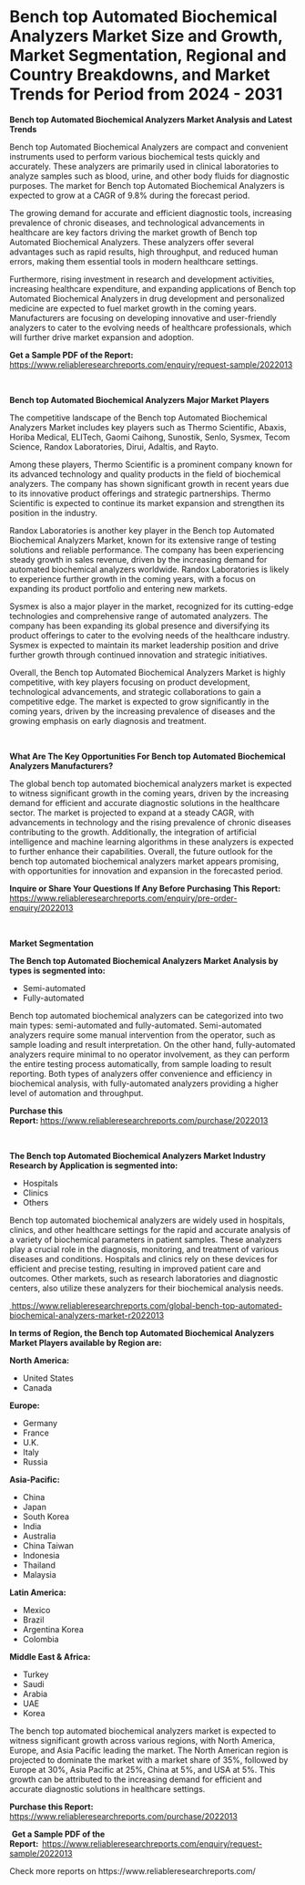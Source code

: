 <p><h1>Bench top Automated Biochemical Analyzers Market Size and Growth, Market Segmentation, Regional and Country Breakdowns, and Market Trends for Period from 2024 -  2031</h1></p><p><strong>Bench top Automated Biochemical Analyzers Market Analysis and Latest Trends</strong></p>
<p><p>Bench top Automated Biochemical Analyzers are compact and convenient instruments used to perform various biochemical tests quickly and accurately. These analyzers are primarily used in clinical laboratories to analyze samples such as blood, urine, and other body fluids for diagnostic purposes. The market for Bench top Automated Biochemical Analyzers is expected to grow at a CAGR of 9.8% during the forecast period.</p><p>The growing demand for accurate and efficient diagnostic tools, increasing prevalence of chronic diseases, and technological advancements in healthcare are key factors driving the market growth of Bench top Automated Biochemical Analyzers. These analyzers offer several advantages such as rapid results, high throughput, and reduced human errors, making them essential tools in modern healthcare settings.</p><p>Furthermore, rising investment in research and development activities, increasing healthcare expenditure, and expanding applications of Bench top Automated Biochemical Analyzers in drug development and personalized medicine are expected to fuel market growth in the coming years. Manufacturers are focusing on developing innovative and user-friendly analyzers to cater to the evolving needs of healthcare professionals, which will further drive market expansion and adoption.</p></p>
<p><strong>Get a Sample PDF of the Report:&nbsp;</strong> <a href="https://www.reliableresearchreports.com/enquiry/request-sample/2022013">https://www.reliableresearchreports.com/enquiry/request-sample/2022013</a></p>
<p>&nbsp;</p>
<p><strong>Bench top Automated Biochemical Analyzers Major Market Players</strong></p>
<p><p>The competitive landscape of the Bench top Automated Biochemical Analyzers Market includes key players such as Thermo Scientific, Abaxis, Horiba Medical, ELITech, Gaomi Caihong, Sunostik, Senlo, Sysmex, Tecom Science, Randox Laboratories, Dirui, Adaltis, and Rayto. </p><p>Among these players, Thermo Scientific is a prominent company known for its advanced technology and quality products in the field of biochemical analyzers. The company has shown significant growth in recent years due to its innovative product offerings and strategic partnerships. Thermo Scientific is expected to continue its market expansion and strengthen its position in the industry.</p><p>Randox Laboratories is another key player in the Bench top Automated Biochemical Analyzers Market, known for its extensive range of testing solutions and reliable performance. The company has been experiencing steady growth in sales revenue, driven by the increasing demand for automated biochemical analyzers worldwide. Randox Laboratories is likely to experience further growth in the coming years, with a focus on expanding its product portfolio and entering new markets.</p><p>Sysmex is also a major player in the market, recognized for its cutting-edge technologies and comprehensive range of automated analyzers. The company has been expanding its global presence and diversifying its product offerings to cater to the evolving needs of the healthcare industry. Sysmex is expected to maintain its market leadership position and drive further growth through continued innovation and strategic initiatives.</p><p>Overall, the Bench top Automated Biochemical Analyzers Market is highly competitive, with key players focusing on product development, technological advancements, and strategic collaborations to gain a competitive edge. The market is expected to grow significantly in the coming years, driven by the increasing prevalence of diseases and the growing emphasis on early diagnosis and treatment.</p></p>
<p>&nbsp;</p>
<p><strong>What Are The Key Opportunities For Bench top Automated Biochemical Analyzers Manufacturers?</strong></p>
<p><p>The global bench top automated biochemical analyzers market is expected to witness significant growth in the coming years, driven by the increasing demand for efficient and accurate diagnostic solutions in the healthcare sector. The market is projected to expand at a steady CAGR, with advancements in technology and the rising prevalence of chronic diseases contributing to the growth. Additionally, the integration of artificial intelligence and machine learning algorithms in these analyzers is expected to further enhance their capabilities. Overall, the future outlook for the bench top automated biochemical analyzers market appears promising, with opportunities for innovation and expansion in the forecasted period.</p></p>
<p><strong>Inquire or Share Your Questions If Any Before Purchasing This Report:</strong> <a href="https://www.reliableresearchreports.com/enquiry/pre-order-enquiry/2022013">https://www.reliableresearchreports.com/enquiry/pre-order-enquiry/2022013</a></p>
<p>&nbsp;</p>
<p><strong>Market Segmentation</strong></p>
<p><strong>The Bench top Automated Biochemical Analyzers Market Analysis by types is segmented into:</strong></p>
<p><ul><li>Semi-automated</li><li>Fully-automated</li></ul></p>
<p><p>Bench top automated biochemical analyzers can be categorized into two main types: semi-automated and fully-automated. Semi-automated analyzers require some manual intervention from the operator, such as sample loading and result interpretation. On the other hand, fully-automated analyzers require minimal to no operator involvement, as they can perform the entire testing process automatically, from sample loading to result reporting. Both types of analyzers offer convenience and efficiency in biochemical analysis, with fully-automated analyzers providing a higher level of automation and throughput.</p></p>
<p><strong>Purchase this Report:&nbsp;</strong><a href="https://www.reliableresearchreports.com/purchase/2022013">https://www.reliableresearchreports.com/purchase/2022013</a></p>
<p>&nbsp;</p>
<p><strong>The Bench top Automated Biochemical Analyzers Market Industry Research by Application is segmented into:</strong></p>
<p><ul><li>Hospitals</li><li>Clinics</li><li>Others</li></ul></p>
<p><p>Bench top automated biochemical analyzers are widely used in hospitals, clinics, and other healthcare settings for the rapid and accurate analysis of a variety of biochemical parameters in patient samples. These analyzers play a crucial role in the diagnosis, monitoring, and treatment of various diseases and conditions. Hospitals and clinics rely on these devices for efficient and precise testing, resulting in improved patient care and outcomes. Other markets, such as research laboratories and diagnostic centers, also utilize these analyzers for their biochemical analysis needs.</p></p>
<p><a href="https://www.reliableresearchreports.com/global-bench-top-automated-biochemical-analyzers-market-r2022013">&nbsp;https://www.reliableresearchreports.com/global-bench-top-automated-biochemical-analyzers-market-r2022013</a></p>
<p><strong>In terms of Region, the Bench top Automated Biochemical Analyzers Market Players available by Region are:</strong></p>
<p>
    <p> <strong> North America: </strong>
        <ul>
            <li>United States</li>
            <li>Canada</li>
        </ul>
        </p> 
    <p> <strong> Europe: </strong>
        <ul>
            <li>Germany</li>
            <li>France</li>
            <li>U.K.</li>
            <li>Italy</li>
            <li>Russia</li>
        </ul>
        </p> 
    <p> <strong> Asia-Pacific: </strong>
        <ul>
            <li>China</li>
            <li>Japan</li>
            <li>South Korea</li>
            <li>India</li>
            <li>Australia</li>
            <li>China Taiwan</li>
            <li>Indonesia</li>
            <li>Thailand</li>
            <li>Malaysia</li>
        </ul>
        </p> 
    <p> <strong> Latin America: </strong>
        <ul>
            <li>Mexico</li>
            <li>Brazil</li>
            <li>Argentina Korea</li>
            <li>Colombia</li>
        </ul>
        </p> 
    <p> <strong> Middle East & Africa: </strong>
        <ul>
            <li>Turkey</li>
            <li>Saudi</li>
            <li>Arabia</li>
            <li>UAE</li>
            <li>Korea</li>
        </ul>
    </p>
    </p>
<p><p>The bench top automated biochemical analyzers market is expected to witness significant growth across various regions, with North America, Europe, and Asia Pacific leading the market. The North American region is projected to dominate the market with a market share of 35%, followed by Europe at 30%, Asia Pacific at 25%, China at 5%, and USA at 5%. This growth can be attributed to the increasing demand for efficient and accurate diagnostic solutions in healthcare settings.</p></p>
<p><strong>Purchase this Report: </strong><a href="https://www.reliableresearchreports.com/purchase/2022013">https://www.reliableresearchreports.com/purchase/2022013</a></p>
<p>&nbsp;<strong>Get a Sample PDF of the Report:&nbsp;&nbsp;</strong><a href="https://www.reliableresearchreports.com/enquiry/request-sample/2022013">https://www.reliableresearchreports.com/enquiry/request-sample/2022013</a></p>
<p><strong></strong></p>
<p>Check more reports on https://www.reliableresearchreports.com/</p>
